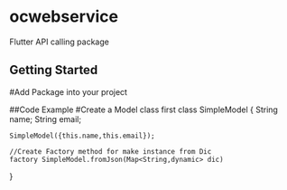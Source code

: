 # ocwebservice

 Flutter API calling package 
## Getting Started
#Add Package into your project


##Code Example
 #Create a Model class first
  class SimpleModel {
    String name;
    String email;
    
    SimpleModel({this.name,this.email});
    
    //Create Factory method for make instance from Dic
    factory SimpleModel.fromJson(Map<String,dynamic> dic)
  }



